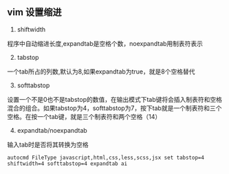 ## vim 设置缩进

1. shiftwidth

程序中自动缩进长度,expandtab是空格个数，noexpandtab用制表符表示

2. tabstop

一个tab所占的列数,默认为8,如果expandtab为true，就是8个空格替代

3. softtabstop

设置一个不是0也不是tabstop的数值，在输出模式下tab键将会插入制表符和空格混合的组合。如果tabstop为4，softtabstop为7，按下tab就是一个制表符和三个空格。在按一个tab键，就是三个制表符和两个空格（14）

4. expandtab/noexpandtab

输入tab时是否将其转换为空格


```
autocmd FileType javascript,html,css,less,scss,jsx set tabstop=4 shiftwidth=4 softtabstop=4 expandtab ai

```



